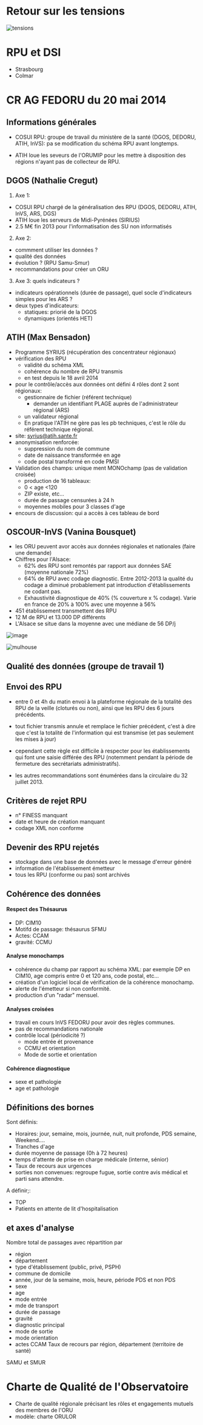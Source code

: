 Retour sur les tensions
========================

![tensions](tensions20140211.png)


RPU et DSI
==========

- Strasbourg
- Colmar

CR AG FEDORU du 20 mai 2014
========================================================

Informations générales
----------------------

- COSUI RPU: groupe de travail du ministère de la santé (DGOS, DEDORU, ATIH, InVS): pa se modification du schéma RPU avant longtemps.

- ATIH loue les seveurs de l'ORUMIP pour les mettre à disposition des régions n'ayant pas de collecteur de RPU.

DGOS (Nathalie Cregut)
----------------------
1. Axe 1:

  - COSUI RPU chargé de la généralisation des RPU (DGOS, DEDORU, ATIH, InVS, ARS, DGS)
  - ATIH loue les serveurs de Midi-Pyrénées (SIRIUS)
  - 2.5 M€ fin 2013 pour l'informatisation des SU non informatisés

2. Axe 2:

  - commment utiliser les données ?
  - qualité des données
  - évolution ? (RPU Samu-Smur)
  - recommandations pour créer un ORU

3. Axe 3: quels indicateurs ?

  - indicateurs opérationnels (durée de passage), quel socle d'indicateurs simples pour les ARS ?
  - deux types d'indicateurs:
    - statiques: priorié de la DGOS
    - dynamiques (orientés HET)
  
ATIH (Max Bensadon)
-------------------

- Programme SYRIUS (récupération des concentrateur régionaux)
- vérification des RPU
  - validité du schéma XML
  - cohérence du nombre de RPU transmis
  - en test depuis le 18 avril 2014
- pour le contrôle/accès aux données ont défini 4 rôles dont 2 sont régionaux:
  - gestionnaire de fichier (référent technique)
    - demander un identifiant PLAGE auprès de l'administrateur régional (ARS)
  - un validateur régional
  - En pratique l'ATIH ne gère pas les pb techniques, c'est le rôle du référent technique régional.
- site: syrius@atih.sante.fr
- anonymisation renforcée:
  - suppression du nom de commune
  - date de naissance transformée en age
  - code postal transformé en code PMSI
- Validation des champs: unique ment MONOchamp (pas de validation croisée)
  - production de 16 tableaux:
  - 0 < age <120
  - ZIP existe, etc...
  - durée de passage censurées à 24 h
  - moyennes mobiles pour 3 classes d'age
- encours de discussion: qui a accès à ces tableau de bord

OSCOUR-InVS (Vanina Bousquet)
------------------------------

- les ORU peuvent avor accès aux données régionales et nationales (faire une demande)
- Chiffres pour l'Alsace:
  - 62% des RPU sont remontés par rapport aux données SAE (moyenne nationale 72%)
  - 64% de RPU avec codage diagnostic. Entre 2012-2013 la qualité du codage a diminué probablement pat introduction d'établissements ne codant pas.
  - Exhaustivité diagnostique de 40% (% couverture x % codage). Varie en france de 20% à 100% avec une moyenne à 56%
- 451 établissement transmettent des RPU
- 12 M de RPU et 13.000 DP différents
- L'Alsace se situe dans la moyenne avec une médiane de 56 DP/j

![image](../../Analyse/Chapitres/Diag_principal/figure/unnamed-chunk-41.png)

![mulhouse](../../Analyse/Chapitres/Diag_principal/figure/unnamed-chunk-45.png)

Qualité des données (groupe de travail 1)
-----------------------------------------

Envoi des RPU
-------------
- entre 0 et 4h du matin envoi à la plateforme régionale de la totalité des RPU de la veille (cloturés ou non), ainsi que les RPU des 6 jours précédents.
- tout fichier transmis annule et remplace le fichier précédent, c'est à dire que c'est la totalité de l'information qui est transmise (et pas seulement les mises à jour)

- cependant cette règle est difficile à respecter pour les établissements qui font une saisie différée des RPU (notemment pendant la période de fermeture des secrétariats administratifs).

- les autres recommandations sont énumérées dans la circulaire du 32 juillet 2013.

Critères de rejet RPU
---------------------
- n° FINESS manquant
- date et heure de création manquant
- codage XML non conforme

Devenir des RPU rejetés
-----------------------
- stockage dans une base de données avec le message d'erreur généré
- information de l'établissement émetteur
- tous les RPU (conforme ou pas) sont archivés
  
Cohérence des données
---------------------

#### Respect des Thésaurus
- DP: CIM10
- Motifd de passage: thésaurus SFMU
- Actes: CCAM
- gravité: CCMU

#### Analyse monochamps

- cohérence du champ par rapport au schéma XML: par exemple DP en CIM10, age compris entre 0 et 120 ans, code postal, etc...
- création d'un logiciel local de vérification de la cohérence monochamp.
- alerte de l'émetteur si non conformité.
- production d'un "radar" mensuel.

#### Analyses croisées

- travail en cours InVS FEDORU pour avoir des règles communes.
- pas de recommandations nationale
- contrôle local (périodicité ?)
  - mode entrée ét provenance
  - CCMU et orientation
  - Mode de sortie et orientation

#### Cohérence diagnostique

- sexe et pathologie
- age et pathologie



Définitions des bornes 
----------------------

Sont définis:
- Horaires: jour, semaine, mois, journée, nuit, nuit profonde, PDS semaine, Weekend....
- Tranches d'age
- durée moyenne de passage (0h à 72 heures)
- temps d'attente de prise en charge médicale (interne, sénior)
- Taux de recours aux urgences
- sorties non convenues: regroupe fugue, sortie contre avis médical et parti sans attendre.

A définir;:
- TOP
- Patients en attente de lit d'hospitalisation

et axes d'analyse
-----------------

Nombre total de passages avec répartition par
- région
- département
- type d'établissement (public, privé, PSPH)
- commune de domicile
- année, jour de la semaine, mois, heure, période PDS et non PDS
- sexe
- age
- mode entrée
- mde de transport
- durée de passage
- gravité
- diagnostic principal
- mode de sortie
- mode orientation
- actes CCAM
Taux de recours par région, département (territoire de santé)

SAMU et SMUR

Charte de Qualité de l'Observatoire
===================================

- Charte de qualité régionale précisant les rôles et engagements mutuels des membres de l'ORU
- modèle: charte ORULOR

